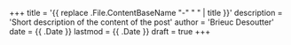 +++
title = '{{ replace .File.ContentBaseName "-" " " | title }}'
description = 'Short description of the content of the post'
author = 'Brieuc Desoutter'
date = {{ .Date }}
lastmod = {{ .Date }}
draft = true
+++

